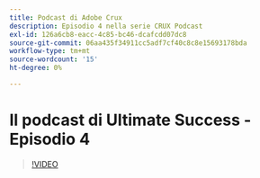 ```yaml
---
title: Podcast di Adobe Crux
description: Episodio 4 nella serie CRUX Podcast
exl-id: 126a6cb8-eacc-4c85-bc46-dcafcdd07dc8
source-git-commit: 06aa435f34911cc5adf7cf40c8c8e15693178bda
workflow-type: tm+mt
source-wordcount: '15'
ht-degree: 0%

---
```


# Il podcast di Ultimate Success - Episodio 4

>[!VIDEO](https://video.tv.adobe.com/v/3428830?quality=12learn=on)
